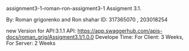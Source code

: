 assignment3-1-roman-ron-assigment3-1
Assigment 3.1.

By: Roman grigorenko and Ron shahar
ID: 317365070 , 203018254

new Version for API:3.1.1
API: https://app.swaggerhub.com/apis-docs/roman_grig/Assigment3.1/1.0.0
Develope Time: For Client: 3 Weeks, For Server: 2 Weeks
